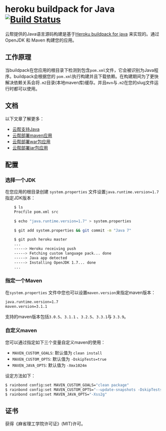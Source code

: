 heroku buildpack for Java [![Build Status](https://travis-ci.org/heroku/heroku-buildpack-java.svg)](https://travis-ci.org/heroku/heroku-buildpack-java)
=========================

云帮提供的Java语言源码构建是基于[Heroku buildpack for java](http://devcenter.heroku.com/articles/buildpack) 来实现的。通过OpenJDK 和 Maven 构建您的应用。

## 工作原理

当buildpack在您应用的根目录下检测到包含`pom.xml`文件，它会被识别为Java程序。buildpack会根据您的 `pom.xml`执行构建并且下载依赖。在构建期间为了更快解决依赖关系会将`.m2`目录(本地maven库)缓存。并且`mvn`与`.m2`在您的slug文件运行时都可以使用。

## 文档

以下文章了解更多：

- [云帮支持Java](https://www.rainbond.com/docs/stable/user-lang-docs/java/lang-java-overview.html)
- [云帮部署maven应用](https://www.rainbond.com/docs/stable/user-lang-docs/java/lang-java-maven.html)
- [云帮部署war包应用](https://www.rainbond.com/docs/stable/user-lang-docs/java/lang-java-war.html)
- [云帮部署jar包应用](https://www.rainbond.com/docs/stable/user-lang-docs/java/lang-java-jar.html)

## 配置

### 选择一个JDK

在您应用的根目录创建 `system.properties` 文件设置`java.runtime.version=1.7`指定JDK版本：

```bash
    $ ls
    Procfile pom.xml src
    
    $ echo "java.runtime.version=1.7" > system.properties
    
    $ git add system.properties && git commit -m "Java 7"
    
    $ git push heroku master
    ...
    -----> Heroku receiving push
    -----> Fetching custom language pack... done
    -----> Java app detected
    -----> Installing OpenJDK 1.7... done
    ...
```
### 指定一个Maven

在`system.properties` 文件中您也可以设置`maven.version`来指定maven版本：

```bash
java.runtime.version=1.7
maven.version=3.1.1
```

支持的maven版本包括`3.0.5`、`3.1.1` 、`3.2.5`、`3.3.1`与 `3.3.9`。

### 自定义maven

您可以通过指定如下三个变量自定义maven的使用：

+ `MAVEN_CUSTOM_GOALS`: 默认值为 `clean install` 
+ `MAVEN_CUSTOM_OPTS`: 默认值为 `-DskipTests=true` 
+ `MAVEN_JAVA_OPTS`: 默认值为 `-Xmx1024m` 

设定方法如下：

```bash
$ rainbond config:set MAVEN_CUSTOM_GOALS="clean package"
$ rainbond config:set MAVEN_CUSTOM_OPTS="--update-snapshots -DskipTests=true"
$ rainbond config:set MAVEN_JAVA_OPTS="-Xss2g"
```

证书
-------

获得《麻省理工学院许可证》(MIT)许可。
